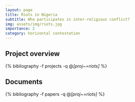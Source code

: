 ```yaml
---
layout: page
title: Riots in Nigeria
subtitle: Who participates in inter-religious conflict?
img: assets/img/riots.jpg
importance: 2
category: horizontal contestation
---
```


## Project overview

<div class="publications">

  {% bibliography -f projects -q @*[proj~=riots]* %}

</div>

## Documents

<div class="publications">

  {% bibliography -f papers -q @*[proj~=riots]* %}

</div>



